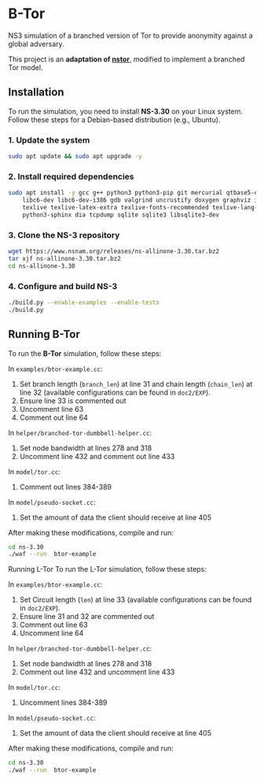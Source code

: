 # B-Tor
NS3 simulation of a branched version of Tor to provide anonymity against a global adversary.

This project is an **adaptation of [nstor](https://github.com/tschorsch/nstor)**, modified to implement a branched Tor model.

## Installation  

To run the simulation, you need to install **NS-3.30** on your Linux system. Follow these steps for a Debian-based distribution (e.g., Ubuntu).   

### 1. Update the system  
```bash
sudo apt update && sudo apt upgrade -y
```

### 2. Install required dependencies
```bash
sudo apt install -y gcc g++ python3 python3-pip git mercurial qtbase5-dev cmake \
    libc6-dev libc6-dev-i386 gdb valgrind uncrustify doxygen graphviz imagemagick \
    texlive texlive-latex-extra texlive-fonts-recommended texlive-lang-english \
    python3-sphinx dia tcpdump sqlite sqlite3 libsqlite3-dev
```

### 3. Clone the NS-3 repository
```bash
wget https://www.nsnam.org/releases/ns-allinone-3.30.tar.bz2
tar xjf ns-allinone-3.30.tar.bz2
cd ns-allinone-3.30
```

### 4. Configure and build NS-3
```bash
./build.py --enable-examples --enable-tests
./build.py
```

## Running B-Tor

To run the **B-Tor** simulation, follow these steps:

In `examples/btor-example.cc`:
1. Set branch length (`branch_len`) at line 31 and chain length (`chain_len`) at line 32 (available configurations can be found in `doc2/EXP`).
2. Ensure line 33 is commented out
3. Uncomment line 63
4. Comment out line 64
    
In `helper/branched-tor-dumbbell-helper.cc`:
1. Set node bandwidth at lines 278 and 318
2. Uncomment line 432 and comment out line 433

In `model/tor.cc`:
1. Comment out lines 384-389

In `model/pseudo-socket.cc`:
1. Set the amount of data the client should receive at line 405

After making these modifications, compile and run:

```bash
cd ns-3.30
./waf --run  btor-example
```

Running L-Tor
To run the L-Tor simulation, follow these steps:

In `examples/btor-example.cc`:
1. Set Circuit length (`len`) at line 33 (available configurations can be found in `doc2/EXP`).
2. Ensure line 31 and 32 are commented out
3. Comment out line 63
4. Uncomment line 64

In `helper/branched-tor-dumbbell-helper.cc`:
1. Set node bandwidth at lines 278 and 318
2. Comment out line 432 and uncomment line 433

In `model/tor.cc`:
1. Uncomment lines 384-389

In `model/pseudo-socket.cc`:
1. Set the amount of data the client should receive at line 405


After making these modifications, compile and run:

```bash
cd ns-3.30
./waf --run  btor-example
```





